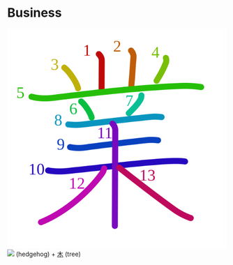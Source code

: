 # Business
![業](../kanji-colorize/696d.svg)
![](http://www.kanjidamage.com/assets/radsmall/hedgehog-a1a742f2aaffb08c1afede6dda4d7e5e7d719fa3ae0c8b6243a455e85b0b8013.jpg) (hedgehog) + [木](木.md) (tree)